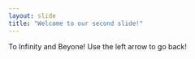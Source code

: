 ```yaml
---
layout: slide
title: "Welcome to our second slide!"
---
```

To Infinity and Beyone!
Use the left arrow to go back!

